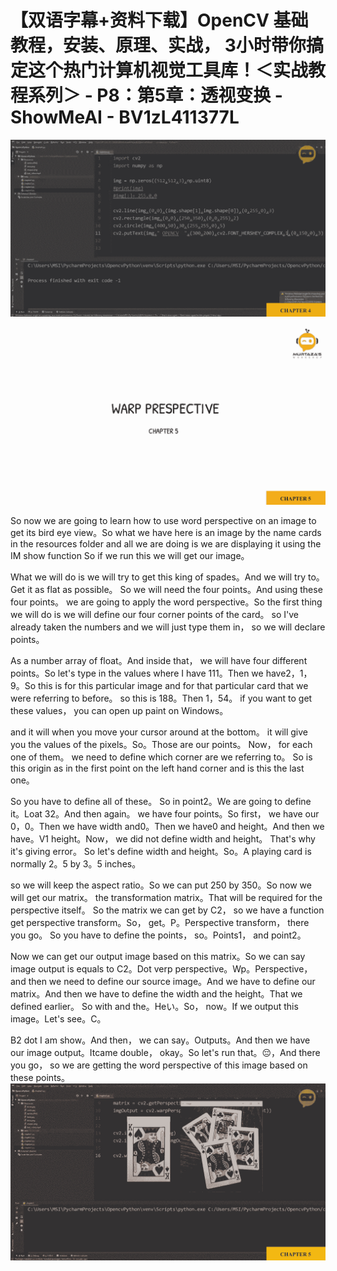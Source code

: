 # 【双语字幕+资料下载】OpenCV 基础教程，安装、原理、实战， 3小时带你搞定这个热门计算机视觉工具库！＜实战教程系列＞ - P8：第5章：透视变换 - ShowMeAI - BV1zL411377L

![](img/34ad9fcfc7c725f798a5ce2938abe563_0.png)

![](img/34ad9fcfc7c725f798a5ce2938abe563_1.png)

So now we are going to learn how to use word perspective on an image to get its bird eye view。So what we have here is an image by the name cards in the resources folder and all we are doing is we are displaying it using the IM show function So if we run this we will get our image。

What we will do is we will try to get this king of spades。And we will try to。Get it as flat as possible。 So we will need the four points。And using these four points。 we are going to apply the word perspective。So the first thing we will do is we will define our four corner points of the card。 so I've already taken the numbers and we will just type them in， so we will declare points。

As a number array of float。And inside that， we will have four different points。So let's type in the values where I have 111。Then we have2，1，9。So this is for this particular image and for that particular card that we were referring to before。 so this is 188。Then 1，54。 if you want to get these values， you can open up paint on Windows。

 and it will when you move your cursor around at the bottom。 it will give you the values of the pixels。So。Those are our points。 Now， for each one of them。 we need to define which corner are we referring to。 So is this origin as in the first point on the left hand corner and is this the last one。

 So you have to define all of these。 So in point2。We are going to define it。Loat 32。And then again。 we have four points。So first， we have our 0，0。Then we have width and0。Then we have0 and height。And then we have。V1 height。Now， we did not define width and height。 That's why it's giving error。 So let's define width and height。So。A playing card is normally 2。5 by 3。5 inches。

 so we will keep the aspect ratio。So we can put 250 by 350。So now we will get our matrix。 the transformation matrix。That will be required for the perspective itself。 So the matrix we can get by C2， so we have a function get perspective transform。So， get。P。Perspective transform， there you go。 So you have to define the points， so。Points1， and  point2。

Now we can get our output image based on this matrix。So we can say image output is equals to C2。Dot verp perspective。Wp。Perspective， and then we need to define our source image。And we have to define our matrix。And then we have to define the width and the height。That we defined earlier。 So with and the。Heい。So， now。If we output this image。Let's see。C。

 B2 dot I am show。And then， we can say。Outputs。And then we have our image output。Itcame double， okay。So let's run that。😔，And there you go， so we are getting the word perspective of this image based on these points。![](img/34ad9fcfc7c725f798a5ce2938abe563_3.png)